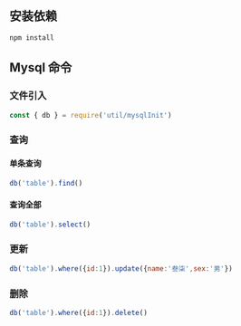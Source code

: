 ## 安装依赖

```
npm install
```

## Mysql 命令

### 文件引入

```js
const { db } = require('util/mysqlInit') 
```

### 查询

#### 单条查询

```js
db('table').find()
```

#### 查询全部

```js
db('table').select()
```

### 更新

```js
db('table').where({id:1}).update({name:'叁柒',sex:'男'})
```

### 删除

```js
db('table').where({id:1}).delete()
```